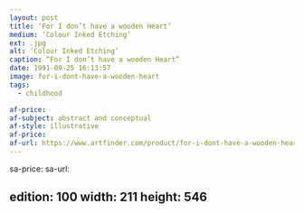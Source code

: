 ```yaml
---
layout: post
title: ‘For I don’t have a wooden Heart’
medium: ‘Colour Inked Etching’
ext: .jpg
alt: ‘Colour Inked Etching’
caption: “For I don’t have a wooden Heart”
date: 1991-09-25 16:13:57
image: for-i-dont-have-a-wooden-heart
tags:
  - childhood

af-price:
af-subject: abstract and conceptual
af-style: illustrative
af-price:
af-url: https://www.artfinder.com/product/for-i-dont-have-a-wooden-heart/
---
```



sa-price:
sa-url:

edition: 100
width: 211
height: 546
---

